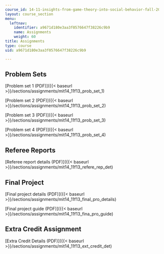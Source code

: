 ```yaml
---
course_id: 14-11-insights-from-game-theory-into-social-behavior-fall-2013
layout: course_section
menu:
  leftnav:
    identifier: a9671d180e3aa3f0576647f38226c9b9
    name: Assignments
    weight: 60
title: Assignments
type: course
uid: a9671d180e3aa3f0576647f38226c9b9

---
```


Problem Sets
------------

[Problem set 1 (PDF)]({{< baseurl >}}/sections/assignments/mit14_11f13_prob_set_1)

[Problem set 2 (PDF)]({{< baseurl >}}/sections/assignments/mit14_11f13_prob_set_2)

[Problem set 3 (PDF)]({{< baseurl >}}/sections/assignments/mit14_11f13_prob_set_3)

[Problem set 4 (PDF)]({{< baseurl >}}/sections/assignments/mit14_11f13_prob_set_4)

Referee Reports
---------------

[Referee report details (PDF)]({{< baseurl >}}/sections/assignments/mit14_11f13_refere_rep_det)

Final Project
-------------

[Final project details (PDF)]({{< baseurl >}}/sections/assignments/mit14_11f13_final_pro_details)

[Final project guide (PDF)]({{< baseurl >}}/sections/assignments/mit14_11f13_fina_pro_guide)

Extra Credit Assignment
-----------------------

[Extra Credit Details (PDF)]({{< baseurl >}}/sections/assignments/mit14_11f13_ext_credit_det)